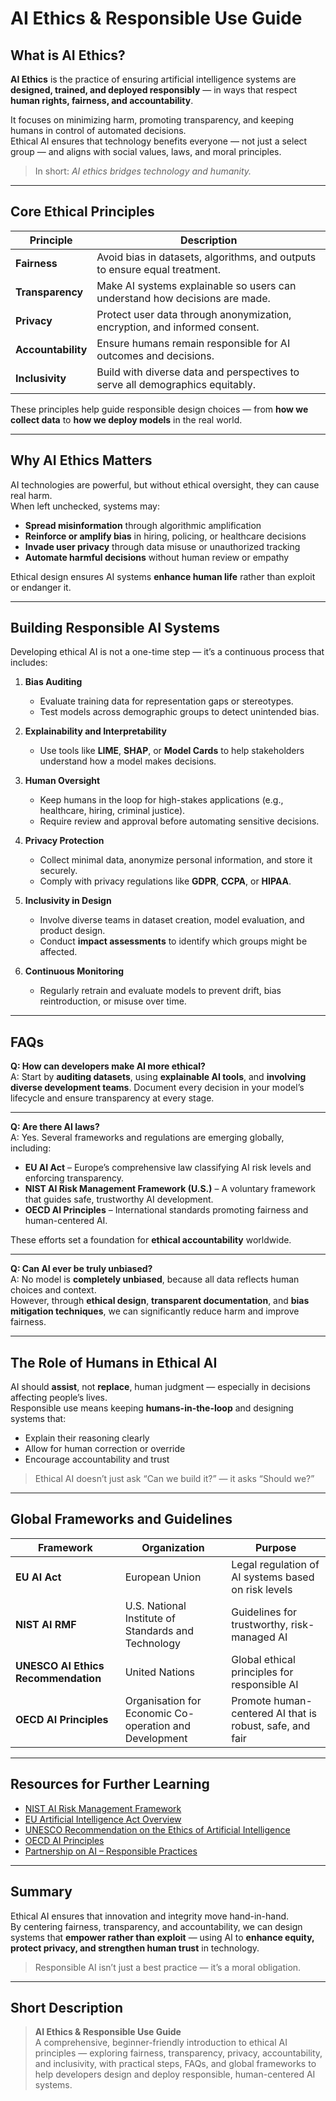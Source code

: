 # AI Ethics & Responsible Use Guide

## What is AI Ethics?

**AI Ethics** is the practice of ensuring artificial intelligence systems are **designed, trained, and deployed responsibly** — in ways that respect **human rights, fairness, and accountability**.  

It focuses on minimizing harm, promoting transparency, and keeping humans in control of automated decisions.  
Ethical AI ensures that technology benefits everyone — not just a select group — and aligns with social values, laws, and moral principles.

> In short: *AI ethics bridges technology and humanity.*

---

## Core Ethical Principles

| Principle | Description |
|------------|--------------|
| **Fairness** | Avoid bias in datasets, algorithms, and outputs to ensure equal treatment. |
| **Transparency** | Make AI systems explainable so users can understand how decisions are made. |
| **Privacy** | Protect user data through anonymization, encryption, and informed consent. |
| **Accountability** | Ensure humans remain responsible for AI outcomes and decisions. |
| **Inclusivity** | Build with diverse data and perspectives to serve all demographics equitably. |

These principles help guide responsible design choices — from **how we collect data** to **how we deploy models** in the real world.

---

## Why AI Ethics Matters

AI technologies are powerful, but without ethical oversight, they can cause real harm.  
When left unchecked, systems may:

- **Spread misinformation** through algorithmic amplification  
- **Reinforce or amplify bias** in hiring, policing, or healthcare decisions  
- **Invade user privacy** through data misuse or unauthorized tracking  
- **Automate harmful decisions** without human review or empathy  

Ethical design ensures AI systems **enhance human life** rather than exploit or endanger it.

---

## Building Responsible AI Systems

Developing ethical AI is not a one-time step — it’s a continuous process that includes:

1. **Bias Auditing**  
   - Evaluate training data for representation gaps or stereotypes.  
   - Test models across demographic groups to detect unintended bias.  

2. **Explainability and Interpretability**  
   - Use tools like **LIME**, **SHAP**, or **Model Cards** to help stakeholders understand how a model makes decisions.  

3. **Human Oversight**  
   - Keep humans in the loop for high-stakes applications (e.g., healthcare, hiring, criminal justice).  
   - Require review and approval before automating sensitive decisions.  

4. **Privacy Protection**  
   - Collect minimal data, anonymize personal information, and store it securely.  
   - Comply with privacy regulations like **GDPR**, **CCPA**, or **HIPAA**.  

5. **Inclusivity in Design**  
   - Involve diverse teams in dataset creation, model evaluation, and product design.  
   - Conduct **impact assessments** to identify which groups might be affected.  

6. **Continuous Monitoring**  
   - Regularly retrain and evaluate models to prevent drift, bias reintroduction, or misuse over time.  

---

## FAQs

**Q: How can developers make AI more ethical?**  
A: Start by **auditing datasets**, using **explainable AI tools**, and **involving diverse development teams**. Document every decision in your model’s lifecycle and ensure transparency at every stage.

---

**Q: Are there AI laws?**  
A: Yes. Several frameworks and regulations are emerging globally, including:
- **EU AI Act** – Europe’s comprehensive law classifying AI risk levels and enforcing transparency.  
- **NIST AI Risk Management Framework (U.S.)** – A voluntary framework that guides safe, trustworthy AI development.  
- **OECD AI Principles** – International standards promoting fairness and human-centered AI.  

These efforts set a foundation for **ethical accountability** worldwide.

---

**Q: Can AI ever be truly unbiased?**  
A: No model is **completely unbiased**, because all data reflects human choices and context.  
However, through **ethical design**, **transparent documentation**, and **bias mitigation techniques**, we can significantly reduce harm and improve fairness.

---

## The Role of Humans in Ethical AI

AI should **assist**, not **replace**, human judgment — especially in decisions affecting people’s lives.  
Responsible use means keeping **humans-in-the-loop** and designing systems that:
- Explain their reasoning clearly  
- Allow for human correction or override  
- Encourage accountability and trust  

> Ethical AI doesn’t just ask “Can we build it?” — it asks “Should we?”

---

## Global Frameworks and Guidelines

| Framework | Organization | Purpose |
|------------|---------------|----------|
| **EU AI Act** | European Union | Legal regulation of AI systems based on risk levels |
| **NIST AI RMF** | U.S. National Institute of Standards and Technology | Guidelines for trustworthy, risk-managed AI |
| **UNESCO AI Ethics Recommendation** | United Nations | Global ethical principles for responsible AI |
| **OECD AI Principles** | Organisation for Economic Co-operation and Development | Promote human-centered AI that is robust, safe, and fair |

---

## Resources for Further Learning

- [NIST AI Risk Management Framework](https://www.nist.gov/itl/ai-risk-management-framework)  
- [EU Artificial Intelligence Act Overview](https://artificialintelligenceact.eu/)  
- [UNESCO Recommendation on the Ethics of Artificial Intelligence](https://unesdoc.unesco.org/ark:/48223/pf0000380455)  
- [OECD AI Principles](https://oecd.ai/en/ai-principles)  
- [Partnership on AI – Responsible Practices](https://partnershiponai.org/)  

---

## Summary

Ethical AI ensures that innovation and integrity move hand-in-hand.  
By centering fairness, transparency, and accountability, we can design systems that **empower rather than exploit** — using AI to **enhance equity, protect privacy, and strengthen human trust** in technology.

> Responsible AI isn’t just a best practice — it’s a moral obligation.

---

## Short Description

> **AI Ethics & Responsible Use Guide**  
> A comprehensive, beginner-friendly introduction to ethical AI principles — exploring fairness, transparency, privacy, accountability, and inclusivity, with practical steps, FAQs, and global frameworks to help developers design and deploy responsible, human-centered AI systems.
